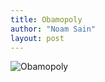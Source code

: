 ```yaml
---
title: Obamopoly
author: "Noam Sain"
layout: post
---
```


![Obamopoly](https://2.bp.blogspot.com/_8aN4krk1nsk/SuNFfTJHPNI/AAAAAAAAARY/fXaVIb67yuc/s1600/image0011.jpg "Obamopoly")
